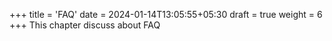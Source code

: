 +++
title = 'FAQ'
date = 2024-01-14T13:05:55+05:30
draft = true
weight = 6
+++
This chapter discuss about FAQ